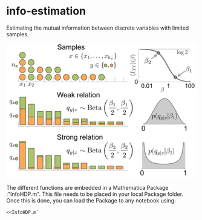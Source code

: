 # info-estimation
Estimating the mutual information between discrete variables with limited samples.


![](https://github.com/dghernandez/info-estimation/blob/master/scheme1.jpg)


The different functions are embedded in a Mathematica Package :"InfoHDP.m". This file needs to be placed in your local Package folder. Once this is done, you can load the Package to any notebook using:
```
<<InfoHDP.m`
```
